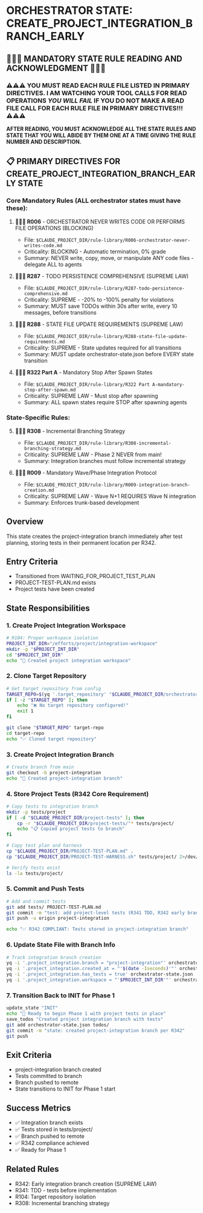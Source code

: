 # ORCHESTRATOR STATE: CREATE_PROJECT_INTEGRATION_BRANCH_EARLY

## 🔴🔴🔴 MANDATORY STATE RULE READING AND ACKNOWLEDGMENT 🔴🔴🔴

### ⚠️⚠️⚠️ YOU MUST READ EACH RULE FILE LISTED IN PRIMARY DIRECTIVES. **I AM WATCHING YOUR TOOL CALLS FOR READ OPERATIONS** *YOU WILL FAIL* IF YOU DO NOT MAKE A READ FILE CALL FOR EACH RULE FILE IN PRIMARY DIRECTIVES!!! ⚠️⚠️⚠️

**AFTER READING, YOU MUST ACKNOWLEDGE ALL THE STATE RULES AND STATE THAT YOU WILL ABIDE BY THEM ONE AT A TIME GIVING THE RULE NUMBER AND DESCRIPTION.**

## 📋 PRIMARY DIRECTIVES FOR CREATE_PROJECT_INTEGRATION_BRANCH_EARLY STATE

### Core Mandatory Rules (ALL orchestrator states must have these):

1. **🚨🚨🚨 R006** - ORCHESTRATOR NEVER WRITES CODE OR PERFORMS FILE OPERATIONS (BLOCKING)
   - File: `$CLAUDE_PROJECT_DIR/rule-library/R006-orchestrator-never-writes-code.md`
   - Criticality: BLOCKING - Automatic termination, 0% grade
   - Summary: NEVER write, copy, move, or manipulate ANY code files - delegate ALL to agents

2. **🔴🔴🔴 R287** - TODO PERSISTENCE COMPREHENSIVE (SUPREME LAW)
   - File: `$CLAUDE_PROJECT_DIR/rule-library/R287-todo-persistence-comprehensive.md`
   - Criticality: SUPREME - -20% to -100% penalty for violations
   - Summary: MUST save TODOs within 30s after write, every 10 messages, before transitions

3. **🔴🔴🔴 R288** - STATE FILE UPDATE REQUIREMENTS (SUPREME LAW)
   - File: `$CLAUDE_PROJECT_DIR/rule-library/R288-state-file-update-requirements.md`
   - Criticality: SUPREME - State updates required for all transitions
   - Summary: MUST update orchestrator-state.json before EVERY state transition

4. **🔴🔴🔴 R322 Part A** - Mandatory Stop After Spawn States
   - File: `$CLAUDE_PROJECT_DIR/rule-library/R322 Part A-mandatory-stop-after-spawn.md`
   - Criticality: SUPREME LAW - Must stop after spawning
   - Summary: ALL spawn states require STOP after spawning agents

### State-Specific Rules:

5. **🔴🔴🔴 R308** - Incremental Branching Strategy
   - File: `$CLAUDE_PROJECT_DIR/rule-library/R308-incremental-branching-strategy.md`
   - Criticality: SUPREME LAW - Phase 2 NEVER from main!
   - Summary: Integration branches must follow incremental strategy

6. **🔴🔴🔴 R009** - Mandatory Wave/Phase Integration Protocol
   - File: `$CLAUDE_PROJECT_DIR/rule-library/R009-integration-branch-creation.md`
   - Criticality: SUPREME LAW - Wave N+1 REQUIRES Wave N integration
   - Summary: Enforces trunk-based development

## Overview
This state creates the project-integration branch immediately after test planning, storing tests in their permanent location per R342.

## Entry Criteria
- Transitioned from WAITING_FOR_PROJECT_TEST_PLAN
- PROJECT-TEST-PLAN.md exists
- Project tests have been created

## State Responsibilities

### 1. Create Project Integration Workspace
```bash
# R104: Proper workspace isolation
PROJECT_INT_DIR="/efforts/project/integration-workspace"
mkdir -p "$PROJECT_INT_DIR"
cd "$PROJECT_INT_DIR"
echo "📁 Created project integration workspace"
```

### 2. Clone Target Repository
```bash
# Get target repository from config
TARGET_REPO=$(yq '.target_repository' "$CLAUDE_PROJECT_DIR/orchestrator-state.json")
if [ -z "$TARGET_REPO" ]; then
    echo "❌ No target repository configured!"
    exit 1
fi

git clone "$TARGET_REPO" target-repo
cd target-repo
echo "✅ Cloned target repository"
```

### 3. Create Project Integration Branch
```bash
# Create branch from main
git checkout -b project-integration
echo "🌿 Created project-integration branch"
```

### 4. Store Project Tests (R342 Core Requirement)
```bash
# Copy tests to integration branch
mkdir -p tests/project
if [ -d "$CLAUDE_PROJECT_DIR/project-tests" ]; then
    cp -r "$CLAUDE_PROJECT_DIR/project-tests/"* tests/project/
    echo "📋 Copied project tests to branch"
fi

# Copy test plan and harness
cp "$CLAUDE_PROJECT_DIR/PROJECT-TEST-PLAN.md" .
cp "$CLAUDE_PROJECT_DIR/PROJECT-TEST-HARNESS.sh" tests/project/ 2>/dev/null || true

# Verify tests exist
ls -la tests/project/
```

### 5. Commit and Push Tests
```bash
# Add and commit tests
git add tests/ PROJECT-TEST-PLAN.md
git commit -m "test: add project-level tests (R341 TDD, R342 early branch)"
git push -u origin project-integration

echo "✅ R342 COMPLIANT: Tests stored in project-integration branch"
```

### 6. Update State File with Branch Info
```bash
# Track integration branch creation
yq -i '.project_integration.branch = "project-integration"' orchestrator-state.json
yq -i '.project_integration.created_at = "'$(date -Iseconds)'"' orchestrator-state.json
yq -i '.project_integration.has_tests = true' orchestrator-state.json
yq -i '.project_integration.workspace = "'$PROJECT_INT_DIR'"' orchestrator-state.json
```

### 7. Transition Back to INIT for Phase 1
```bash
update_state "INIT"
echo "📍 Ready to begin Phase 1 with project tests in place"
save_todos "Created project integration branch with tests"
git add orchestrator-state.json todos/
git commit -m "state: created project-integration branch per R342"
git push
```

## Exit Criteria
- project-integration branch created
- Tests committed to branch
- Branch pushed to remote
- State transitions to INIT for Phase 1 start

## Success Metrics
- ✅ Integration branch exists
- ✅ Tests stored in tests/project/
- ✅ Branch pushed to remote
- ✅ R342 compliance achieved
- ✅ Ready for Phase 1

## Related Rules
- R342: Early integration branch creation (SUPREME LAW)
- R341: TDD - tests before implementation
- R104: Target repository isolation
- R308: Incremental branching strategy